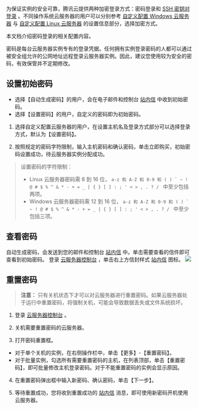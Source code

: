 为保证实例的安全可靠，腾讯云提供两种加密登录方式：密码登录和 [SSH 密钥对登录](/doc/product/213/6092) 。不同操作系统云服务器的用户可以分别参考 [自定义配置 Windows 云服务器](/doc/product/213/10516#.E8.AE.BE.E7.BD.AE.E4.BF.A1.E6.81.AF) 与 [自定义配置 Linux 云服务器](/doc/product/213/10517#.E8.AE.BE.E7.BD.AE.E4.BF.A1.E6.81.AF) 的设置信息部分，选择加密方式。

本文档介绍密码登录的相关配置内容。

密码是每台云服务器实例专有的登录凭据。任何拥有实例登录密码的人都可以通过被安全组允许的公网地址远程登录云服务器实例。因此，建议您使用较为安全的密码，有效保管并不定期修改。

## 设置初始密码
 - 选择【自动生成密码】的用户，会在电子邮件和控制台 [站内信](https://console.cloud.tencent.com/message) 中收到初始密码。
 - 选择【设置密码】的用户，自定义的密码即为初始密码。
 
1. 选择自定义配置云服务器的用户，在设置主机名及登录方式部分可以选择登录方式，默认为【设置密码】。

2. 按照规定的密码字符限制，输入主机密码和确认密码，单击立即购买，初始密码设置成功，待云服务器实例分配成功。

 >设置密码的字符限制：
 > - Linux 云服务器密码需 8 到 16 位， ```a-z 和 A-Z 和 0-9 和 ( ) ` ~ ! @ # $ % ^ & * - + = _ | { } [ ] : ; ' < > , . ? / ``` 中至少包括两项。
 > - Windows 云服务器密码需 12 到 16 位， ```a-z 和 A-Z 和 0-9 和 ( ) ` ~ ! @ # $ % ^ & * - + = _ | { } [ ] : ; ' < > , . ? / ``` 中至少包括三项。

## 查看密码
  自动生成密码，会发送到您的邮件和控制台 [站内信](https://console.cloud.tencent.com/message) 中。单击需要查看的信件即可查看到初始密码。
  登录 [云服务器控制台](https://console.cloud.tencent.com/cvm/) ，单击右上方信封样式 [站内信](https://console.cloud.tencent.com/message) 图标。
  ![](//mc.qcloudimg.com/static/img/9c289677e1d79bafb13bd3692ec4f363/image.png)

## 重置密码
> **注意：**
> 只有关机状态下才可以对云服务器进行重置密码。如果云服务器处于运行中重置密码，将强制关机，可能会导致数据丢失或文件系统损坏。

 1. 登录 [云服务器控制台]( https://console.cloud.tencent.com/cvm/) 。

 2. 关机需要重置密码的云服务器。

 3. 打开密码重置框。
  - 对于单个关机的实例，在右侧操作栏中，单击【更多】-【重置密码】。
  - 对于批量实例，勾选所有需要重置密码的主机，在列表顶部，单击【重置密码】，即可批量修改主机登录密码。对于不能重置密码的实例会显示原因。

 4. 在重置密码弹出框中输入新密码、确认密码，单击【下一步】。

 5. 等待重置成功，您将收到重置成功的 [站内信](https://console.cloud.tencent.com/message) 消息，即可使用新密码开机使用云服务器。
